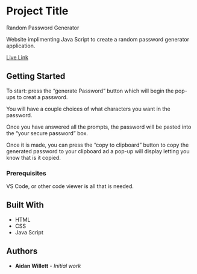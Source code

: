 # Project Title

Random Password Generator

Website implimenting Java Script to create a random password generator application.

[Live Link](https://zaphodbettlebrox.github.io/Random-Password-Generator/)

## Getting Started

To start: press the “generate Password” button which will begin the pop-ups to creat a password.

You will have a couple choices of what characters you want in the password.

Once you have answered all the prompts, the password will be pasted into the “your secure password” box.

Once it is made, you can press the “copy to clipboard” button to copy the generated password to your clipboard ad a pop-up will display letting you know that is it copied.

### Prerequisites

VS Code, or other code viewer is all that is needed.

## Built With

* HTML
* CSS
* Java Script

## Authors

* **Aidan Willett** - *Initial work*

